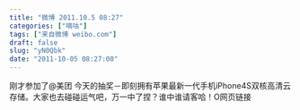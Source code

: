 ```yaml
---
title: "微博 2011.10.5 08:27"
categories: ["嘀咕"]
tags: ["来自微博 weibo.com"]
draft: false
slug: "yN0Qbk"
date: "2011-10-05 08:27:00"
---
```


<p>刚才参加了@美团 今天的抽奖－即刻拥有苹果最新一代手机iPhone4S双核高清云存储。大家也去碰碰运气吧，万一中了捏？谁中谁请客哈！O网页链接 ​​​​</p>
